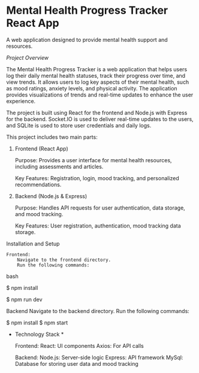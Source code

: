 # Mental Health Progress Tracker React App
A web application designed to provide mental health support and resources.

*Project Overview*

The Mental Health Progress Tracker is a web application that helps users log their daily mental health statuses, track their progress over time, and view trends. It allows users to log key aspects of their mental health, such as mood ratings, anxiety levels, and physical activity. The application provides visualizations of trends and real-time updates to enhance the user experience.

The project is built using React for the frontend and Node.js with Express for the backend. Socket.IO is used to deliver real-time updates to the users, and SQLite is used to store user credentials and daily logs.

This project includes two main parts:
1. Frontend (React App)

    Purpose: Provides a user interface for mental health resources, including assessments and articles.

    Key Features: Registration, login, mood tracking, and personalized recommendations.


2. Backend (Node.js & Express)

    Purpose:  Handles API requests for user authentication, data storage, and mood tracking.

    Key Features: User registration, authentication, mood tracking data storage.

Installation and Setup

    Frontend:
        Navigate to the frontend directory.
        Run the following commands:

bash

  $ npm install

  $ npm run dev

  Backend
  Navigate to the backend directory.
  Run the following commands:
  
  $ npm install
  $ npm start

* Technology Stack *
     
     Frontend:
        React: UI components
        Axios: For API calls

    Backend:
        Node.js: Server-side logic
        Express: API framework
        MySql: Database for storing user data and mood tracking



